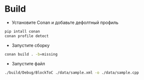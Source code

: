 # Build

- Установите Conan и добавьте дефолтный профиль
```sh
pip intall conan
conan profile detect
```

- Запустите сборку

```sh
conan build . -b=missing
```

- Запустите файл

```sh
./build/Debug/BlockToC ./data/sample.xml -o ./data/sample.cpp
```
